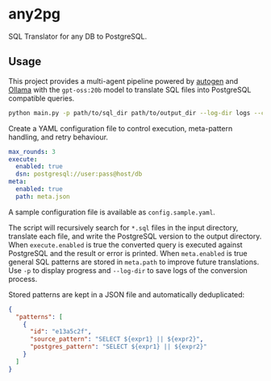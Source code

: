 # any2pg

SQL Translator for any DB to PostgreSQL.

## Usage

This project provides a multi-agent pipeline powered by [autogen](https://github.com/microsoft/autogen)
and [Ollama](https://ollama.ai) with the `gpt-oss:20b` model to translate SQL files into PostgreSQL
compatible queries.

```bash
python main.py -p path/to/sql_dir path/to/output_dir --log-dir logs --config config.yaml
```

Create a YAML configuration file to control execution, meta-pattern handling, and retry behaviour.

```yaml
max_rounds: 3
execute:
  enabled: true
  dsn: postgresql://user:pass@host/db
meta:
  enabled: true
  path: meta.json
```

A sample configuration file is available as `config.sample.yaml`.

The script will recursively search for `*.sql` files in the input directory, translate each file, and
write the PostgreSQL version to the output directory. When `execute.enabled` is true the converted
query is executed against PostgreSQL and the result or error is printed. When `meta.enabled` is true
general SQL patterns are stored in `meta.path` to improve future translations. Use `-p` to display
progress and `--log-dir` to save logs of the conversion process.

Stored patterns are kept in a JSON file and automatically deduplicated:

```json
{
  "patterns": [
    {
      "id": "e13a5c2f",
      "source_pattern": "SELECT ${expr1} || ${expr2}",
      "postgres_pattern": "SELECT ${expr1} || ${expr2}"
    }
  ]
}
```
